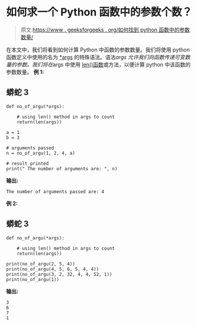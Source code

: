# 如何求一个 Python 函数中的参数个数？

> 原文:[https://www . geeksforgeeks . org/如何找到 python 函数中的参数数量/](https://www.geeksforgeeks.org/how-to-find-the-number-of-arguments-in-a-python-function/)

在本文中，我们将看到如何计算 Python 中函数的参数数量。我们将使用 python 函数定义中使用的名为 [*args](https://www.geeksforgeeks.org/args-kwargs-python/) 的特殊语法。语法*args 允许我们向函数传递可变数量的参数。我们将在*args 中使用 [len()函数](https://www.geeksforgeeks.org/python-string-length-len/)或方法，以便计算 python 中该函数的参数数量。
**例 1:**

## 蟒蛇 3

```
def no_of_argu(*args):

    # using len() method in args to count
    return(len(args))

a = 1
b = 3

# arguments passed
n = no_of_argu(1, 2, 4, a)

# result printed
print(" The number of arguments are: ", n)
```

**输出:**

```
The number of arguments passed are: 4
```

**例 2:**

## 蟒蛇 3

```
def no_of_argu(*args):

    # using len() method in args to count
    return(len(args))

print(no_of_argu(2, 5, 4))
print(no_of_argu(4, 5, 6, 5, 4, 4))
print(no_of_argu(3, 2, 32, 4, 4, 52, 1))
print(no_of_argu(1))
```

**输出:**

```
3
6
7
1
```